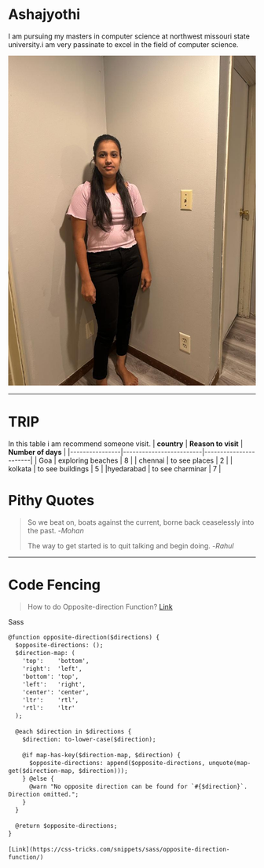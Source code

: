 # Ashajyothi
I am pursuing my masters in computer science at northwest missouri state university.i am very passinate to excel in the field of computer science.

![Aboutme](/asha%20photo.jpg)

---

# TRIP

In this table i am  recommend someone visit.
|   **country**  |    **Reason to visit**  |   **Number of days**  |
|----------------|-------------------------|-----------------------|
| Goa            |    exploring beaches    |     8                 |
| chennai        |    to see places        |     2                 |
| kolkata        |    to see buildings     |     5                 |
|hyedarabad      |    to see charminar     |     7                 |

# Pithy Quotes
> So we beat on, boats against the current, borne back ceaselessly into the past. -_Mohan_
>
> The way to get started is to quit talking and begin doing. -_Rahul_

---

# Code Fencing

> How to do Opposite-direction Function?
[Link](https://stackoverflow.com/questions/48532491/how-to-create-loop-for-opposite-or-reverse-classes-in-sass)

Sass
```
@function opposite-direction($directions) {
  $opposite-directions: ();
  $direction-map: (
    'top':    'bottom',
    'right':  'left',
    'bottom': 'top',
    'left':   'right',
    'center': 'center',
    'ltr':    'rtl',
    'rtl':    'ltr'
  );
 
  @each $direction in $directions {
    $direction: to-lower-case($direction);
    
    @if map-has-key($direction-map, $direction) { 
      $opposite-directions: append($opposite-directions, unquote(map-get($direction-map, $direction)));
    } @else {
      @warn "No opposite direction can be found for `#{$direction}`. Direction omitted.";
    }
  }
 
  @return $opposite-directions;
}

[Link](https://css-tricks.com/snippets/sass/opposite-direction-function/)